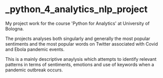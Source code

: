 # _python_4_analytics_nlp_project
My project work for the course 'Python for Analytics' at University of Bologna.

The projects analyses both singularly and generally the most popular sentiments and the most popular words on Twitter associated with Covid and Ebola pandemic events.

This is a mainly descriptive anaylysis which attempts to identify relevant patterns in terms of sentiments, emotions and use of keywords when a pandemic outbreak occurs.
